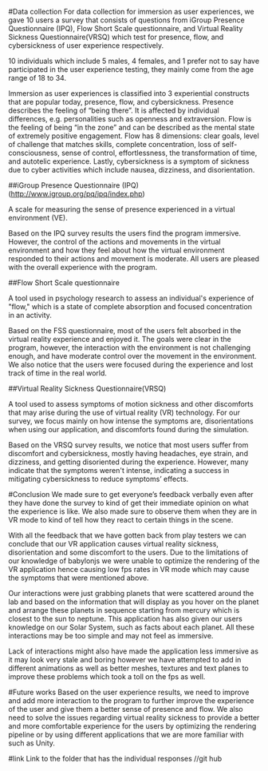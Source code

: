 #Data collection
For data collection for immersion as user experiences, we gave 10 users a survey that consists of 
questions from iGroup Presence Questionnaire (IPQ), Flow Short Scale questionnaire, and  Virtual 
Reality Sickness Questionnaire(VRSQ) which test for presence, flow, and cybersickness of user 
experience respectively. 

10 individuals which include 5 males, 4 females, and 1 prefer not to say have participated in the 
user experience testing, they mainly come from the age range of 18 to 34. 

Immersion as user experiences is classified into 3 experiential constructs that are popular today, 
presence, flow, and cybersickness. Presence describes the feeling of “being there”. It is affected 
by individual differences, e.g. personalities such as openness and extraversion. Flow is the feeling 
of being “in the zone” and can be described as the mental state of extremely positive engagement. 
Flow has 8 dimensions: clear goals, level of challenge that matches skills, complete concentration, 
loss of self-consciousness, sense of control, effortlessness, the transformation of time, and autotelic 
experience. Lastly, cybersickness is a symptom of sickness due to cyber activities which include nausea, 
dizziness, and disorientation. 

##iGroup Presence Questionnaire (IPQ) (http://www.igroup.org/pq/ipq/index.php)

A scale for measuring the sense of presence experienced in a virtual environment (VE).

Based on the IPQ survey results the users find the program immersive. However, the control of the 
actions and movements in the virtual environment and how they feel about how the virtual environment 
responded to their actions and movement is moderate. All users are pleased with the overall experience 
with the program. 

##Flow Short Scale questionnaire

A tool used in psychology research to assess an individual's experience of "flow," which is a state 
of complete absorption and focused concentration in an activity.

Based on the FSS questionnaire, most of the users felt absorbed in the virtual reality experience and 
enjoyed it. The goals were clear in the program, however, the interaction with the environment is not 
challenging enough, and have moderate control over the movement in the environment. We also notice that 
the users were focused during the experience and lost track of time in the real world. 

##Virtual Reality Sickness Questionnaire(VRSQ)

A tool used to assess symptoms of motion sickness and other discomforts that may arise during the use of 
virtual reality (VR) technology. For our survey, we focus mainly on how intense the symptoms are, 
disorientations when using our application, and discomforts found during the simulation.

Based on the VRSQ survey results, we notice that most users suffer from discomfort and cybersickness, 
mostly having headaches, eye strain, and dizziness, and getting disoriented during the experience. However, 
many indicate that the symptoms weren't intense, indicating a success in mitigating cybersickness to reduce 
symptoms’ effects.

#Conclusion 
We made sure to get everyone’s feedback verbally even after they have done the survey to kind of get their 
immediate opinion on what the experience is like. We also made sure to observe them when they are in VR mode 
to kind of tell how they react to certain things in the scene.

With all the feedback that we have gotten back from play testers we can conclude that our VR application 
causes virtual reality sickness, disorientation and some discomfort to the users. Due to the limitations 
of our knowledge of babylonjs we were unable to optimize the rendering of the VR application hence causing 
low fps rates in VR mode which may cause the symptoms that were mentioned above.

Our interactions were just grabbing planets that were scattered around the lab and based on the information 
that will display as you hover on the planet and arrange these planets in sequence starting from mercury 
which is closest to the sun to neptune. This application has also given our users knowledge on our Solar 
System, such as facts about each planet. All these interactions may be too simple and may not feel as 
immersive.

Lack of interactions might also have made the application less immersive as it may look very stale and 
boring however we have attempted to add in different animations as well as better meshes, textures and 
text planes to improve these problems which took a toll on the fps as well.

#Future works
Based on the user experience results, we need to improve and add more interaction to the program to further 
improve the experience of the user and give them a better sense of presence and flow. We also need to 
solve the issues regarding virtual reality sickness to provide a better and more comfortable experience 
for the users by optimizing the rendering pipeline or by using different applications that we are more 
familiar with such as Unity.

#link
Link to the folder that has the individual responses 
//git hub




